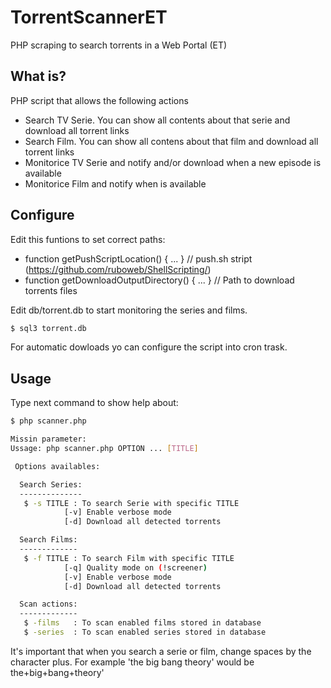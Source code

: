 # TorrentScannerET
PHP scraping to search torrents in a Web Portal (ET)

## What is?
PHP script that allows the following actions
 - Search TV Serie. You can show all contents about that serie and download all torrent links
 - Search Film. You can show all contens about that film and download all torrent links
 - Monitorice TV Serie and notify and/or download when a new episode is available
 - Monitorice Film and notify when is available

## Configure
Edit this funtions to set correct paths:
 * function getPushScriptLocation() { ... } // push.sh stript (https://github.com/ruboweb/ShellScripting/)
 * function getDownloadOutputDirectory() { ... } // Path to download torrents files

Edit db/torrent.db to start monitoring the series and films.
```sh
$ sql3 torrent.db
```
For automatic dowloads yo can configure the script into cron trask.

## Usage
Type next command to show help about:
```sh
$ php scanner.php

Missin parameter:
Ussage: php scanner.php OPTION ... [TITLE]

 Options availables:

  Search Series:
  --------------
   $ -s TITLE : To search Serie with specific TITLE
            [-v] Enable verbose mode
            [-d] Download all detected torrents

  Search Films:
  -------------
   $ -f TITLE : To search Film with specific TITLE
            [-q] Quality mode on (!screener)
            [-v] Enable verbose mode
            [-d] Download all detected torrents

  Scan actions:
  -------------
   $ -films   : To scan enabled films stored in database
   $ -series  : To scan enabled series stored in database
```

It's important that when you search a serie or film, change spaces by the character plus. For example 'the big bang theory' would be the+big+bang+theory'


